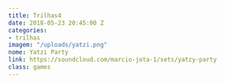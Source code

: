 ```yaml
---
title: Trilhas4
date: 2018-05-23 20:45:00 Z
categories:
- trilhas
imagem: "/uploads/yatzi.png"
nome: Yatzi Party
link: https://soundcloud.com/marcio-jota-1/sets/yatzy-party
class: games
---
```


